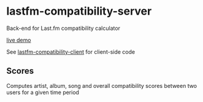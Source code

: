 # lastfm-compatibility-server
Back-end for Last.fm compatibility calculator

[live demo](http://lastfm.annasapek.me)

See [lastfm-compatibility-client](https://github.com/csu/lastfm-compatibility-client) for client-side code

## Scores
Computes artist, album, song and overall compatibility scores between two users for a given time period